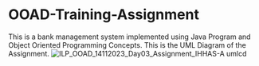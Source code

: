 # OOAD-Training-Assignment
This is a bank management system implemented using Java Program and Object Oriented Programming Concepts.
This is the UML Diagram of the Assignment.
![ILP_OOAD_14112023_Day03_Assignment_IHHAS-A umlcd](https://github.com/abhijithanair/OOAD-Training-Assignment/assets/83201816/00bf56ef-bcf8-4728-8e06-76a996a42039)

